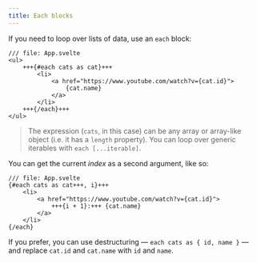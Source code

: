 ```yaml
---
title: Each blocks
---
```


If you need to loop over lists of data, use an `each` block:

```svelte
/// file: App.svelte
<ul>
	+++{#each cats as cat}+++
		<li>
			<a href="https://www.youtube.com/watch?v={cat.id}">
				{cat.name}
			</a>
		</li>
	+++{/each}+++
</ul>
```

> The expression (`cats`, in this case) can be any array or array-like object (i.e. it has a `length` property). You can loop over generic iterables with `each [...iterable]`.

You can get the current _index_ as a second argument, like so:

```svelte
/// file: App.svelte
{#each cats as cat+++, i}+++
	<li>
		<a href="https://www.youtube.com/watch?v={cat.id}">
			+++{i + 1}:+++ {cat.name}
		</a>
	</li>
{/each}
```

If you prefer, you can use destructuring — `each cats as { id, name }` — and replace `cat.id` and `cat.name` with `id` and `name`.
